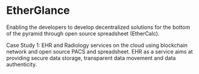 # EtherGlance

Enabling the developers to develop decentralized solutions for the bottom of the pyramid through open source spreadsheet (EtherCalc).

Case Study 1: EHR and Radiology services on the cloud using blockchain network and open source PACS and spreadsheet. EHR as a service aims at providing secure data storage, transparent data movement and data authenticity.
